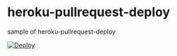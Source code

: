 # heroku-pullrequest-deploy
sample of heroku-pullrequest-deploy

[![Deploy](https://www.herokucdn.com/deploy/button.png)](https://heroku.com/deploy?template=https://github.com/yuasano/heroku-pullrequest-deploy)
